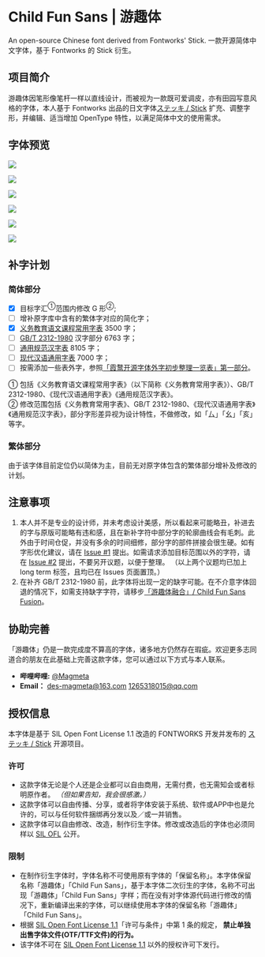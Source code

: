 # Child Fun Sans | 游趣体
An open-source Chinese font derived from Fontworks' Stick. 一款开源简体中文字体，基于 Fontworks 的 Stick 衍生。

## 项目简介  
游趣体因笔形像笔杆一样以直线设计，而被视为一款既可爱调皮，亦有田园写意风格的字体，本人基于 Fontworks 出品的日文字体[ステッキ / Stick](https://github.com/fontworks-fonts/Stick) 扩充、调整字形，并编辑、适当增加 OpenType 特性，以满足简体中文的使用需求。

## 字体预览  
![](https://raw.githubusercontent.com/Des-Magmeta/ChildFunSans/main/Images/ChildFunSans-1.jpg)  

![](https://raw.githubusercontent.com/Des-Magmeta/ChildFunSans/main/Images/ChildFunSans-2.jpg)  

![](https://raw.githubusercontent.com/Des-Magmeta/ChildFunSans/main/Images/ChildFunSans-3.jpg)  

![](https://raw.githubusercontent.com/Des-Magmeta/ChildFunSans/main/Images/ChildFunSans-4.jpg)  

![](https://raw.githubusercontent.com/Des-Magmeta/ChildFunSans/main/Images/ChildFunSans-5.jpg)  

![](https://raw.githubusercontent.com/Des-Magmeta/ChildFunSans/main/Images/ChildFunSans-6.jpg)  

## 补字计划  
 ### 简体部分  
 - [x] 目标字汇<sup>①</sup>范围内修改 G 形<sup>②</sup>;   
 - [ ] 增补原字库中含有的繁体字对应的简化字； 
 - [x] [义务教育语文课程常用字表](https://github.com/NightFurySL2001/cjktables/blob/master/china/standard/yiwu_jiaoyu.txt) 3500 字； 
 - [ ] [GB/T 2312-1980](https://github.com/NightFurySL2001/cjktables/blob/master/china/encoding/gb_t_2312.txt) 汉字部分 6763 字； 
 - [ ] [通用规范汉字表](https://github.com/NightFurySL2001/cjktables/blob/master/china/standard/tongyong_guifan.txt) 8105 字； 
 - [ ] [现代汉语通用字表](https://github.com/NightFurySL2001/cjktables/blob/master/china/standard/xiandai_tongyong.txt) 7000 字； 
 - [ ] 按需添加一些表外字，参照[「霞鹜开源字体外字初步整理一览表」第一部分](https://github.com/lxgw/ext-characters/blob/main/tables/ext_characters_table_1.md)。 

 ① 包括《义务教育语文课程常用字表》（以下简称《义务教育常用字表》）、GB/T 2312-1980、《现代汉语通用字表》《通用规范汉字表》。  
 ② 修改范围包括《义务教育常用字表》、GB/T 2312-1980、《现代汉语通用字表》《通用规范汉字表》，部分字形差异视为设计特性，不做修改，如「厶」「幺」「亥」等字。

### 繁体部分  
由于该字体目前定位仍以简体为主，目前无对原字体包含的繁体部分增补及修改的计划。

## 注意事项
 1. 本人并不是专业的设计师，并未考虑设计美感，所以看起来可能略丑，补进去的字与原版可能略有违和感，且在新补字符中部分字的轮廓曲线会有毛刺。此外由于时间仓促，并没有多余的时间细修，部分字的部件拼接会很生硬。如有字形优化建议，请在 [Issue #1](https://github.com/Des-Magmeta/ChildFunSans/issues/1) 提出。如需请求添加目标范围以外的字符，请在 [Issue #2](https://github.com/Des-Magmeta/ChildFunSans/issues/2) 提出，不要另开议题，以便于整理。 （以上两个议题均已加上 long term 标签，且均已在 Issues 页面置顶。）
 2. 在补齐 GB/T 2312-1980 前，此字体将出现一定的缺字可能。在不介意字体回退的情况下，如需支持缺字字符，请移步[「游趣体融合」/ Child Fun Sans Fusion](https://github.com/Des-Magmeta/ChildFunSans-Fusion)。

## 协助完善 
  「游趣体」仍是一款完成度不算高的字体，诸多地方仍然存在瑕疵。欢迎更多志同道合的朋友在此基础上完善这款字体，您可以通过以下方式与本人联系。
 - **哔哩哔哩:** [@Magmeta](https://space.bilibili.com/515021432) 
 - **Email：** des-magmeta@163.com 1265318015@qq.com

## 授权信息 
 本字体是基于 SIL Open Font License 1.1 改造的 FONTWORKS 开发并发布的 [ステッキ / Stick](https://github.com/fontworks-fonts/Stick) 开源项目。
 ### 许可 
 - 这款字体无论是个人还是企业都可以自由商用，无需付费，也无需知会或者标明原作者。 *（但如果告知，我会很感激。）* 
 - 这款字体可以自由传播、分享，或者将字体安装于系统、软件或APP中也是允许的，可以与任何软件捆绑再分发以及／或一并销售。 
 - 这款字体可以自由修改、改造，制作衍生字体。修改或改造后的字体也必须同样以 [SIL OFL](https://openfontlicense.org) 公开。 
 ### 限制 
 - 在制作衍生字体时，字体名称不可使用原有字体的「保留名称」。本字体保留名称「游趣体」「Child Fun Sans」，基于本字体二次衍生的字体，名称不可出现「游趣体」「Child Fun Sans」字样；而在没有对字体源代码进行修改的情况下，重新编译出来的字体，可以继续使用本字体的保留名称「游趣体」「Child Fun Sans」。 
 - 根据 [SIL Open Font License 1.1](https://openfontlicense.org)「许可与条件」中第 1 条的规定， **禁止单独出售字体文件(OTF/TTF文件)的行为。** 
 - 该字体不可在 [SIL Open Font License 1.1](https://openfontlicense.org) 以外的授权许可下发行。
